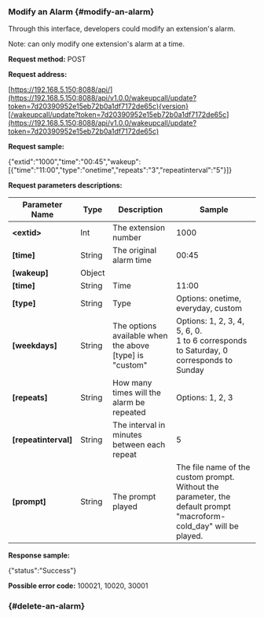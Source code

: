 ### Modify an Alarm {#modify-an-alarm}

Through this interface, developers could modify an extension's alarm.

Note: can only modify one extension's alarm at a time.

**Request method:** POST

**Request address:**

[https://192.168.5.150:8088/api/](https://192.168.5.150:8088/api/v1.0.0/wakeupcall/update?token=7d20390952e15eb72b0a1df7172de65c){version}[/wakeupcall/update?token=7d20390952e15eb72b0a1df7172de65c](https://192.168.5.150:8088/api/v1.0.0/wakeupcall/update?token=7d20390952e15eb72b0a1df7172de65c)

**Request sample:**

{"extid":"1000","time":"00:45","wakeup":\[{"time":"11:00","type":"onetime","repeats":"3","repeatinterval":"5"}\]}

**Request parameters descriptions:**

| **Parameter Name** | **Type** | **Description** | **Sample** |
| --- | --- | --- | --- |
| **&lt;extid&gt;** | Int | The extension number | 1000 |
| **\[time\]** | String | The original alarm time | 00:45 |
| **\[wakeup\]** | Object |  |  |
| **\[time\]** | String | Time | 11:00 |
| **\[type\]** | String | Type | Options: onetime, everyday, custom |
| **\[weekdays\]** | String | The options available when the above \[type\] is "custom" | Options: 1, 2, 3, 4, 5, 6, 0. <br>  1 to 6 corresponds to Saturday, 0 corresponds to Sunday |
| **\[repeats\]** | String | How many times will the alarm be repeated | Options: 1, 2, 3 |
| **\[repeatinterval\]** | String | The interval in minutes between each repeat | 5 |
| **\[prompt\]** | String | The prompt played | The file name of the custom prompt. Without the parameter, the default prompt "macroform-cold\_day" will be played. |

**Response sample:**

{"status":"Success"}

**Possible error code:** 100021, 10020, 30001

###  {#delete-an-alarm}



